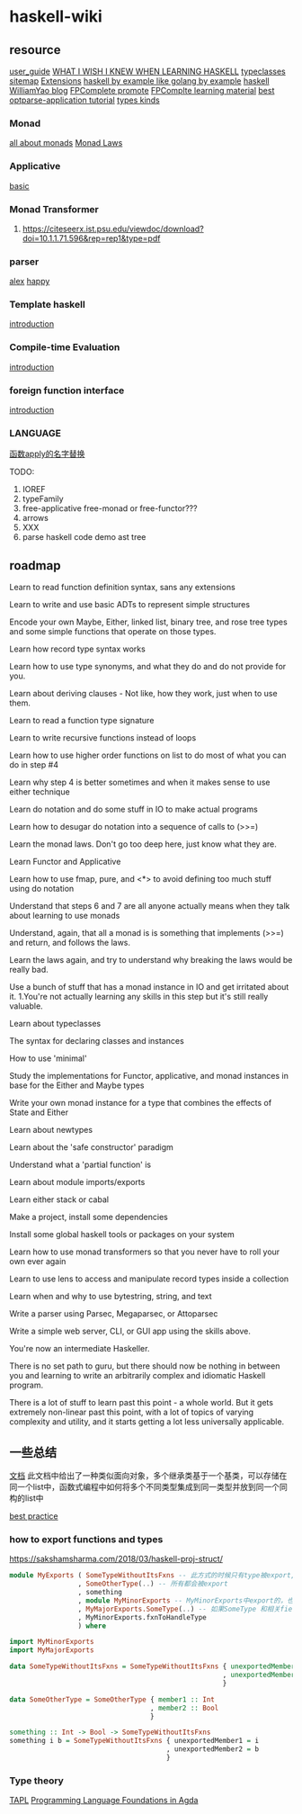 # haskell-wiki

## resource

[user_guide](https://ghc.gitlab.haskell.org/ghc/doc/users_guide/index.html)
[WHAT I WISH I KNEW WHEN LEARNING HASKELL](https://smunix.github.io/dev.stephendiehl.com/hask/index.html)
[typeclasses sitemap](https://typeclasses.com/sitemap)
[Extensions](https://typeclasses.com/ghc/extensions)
[haskell by example like golang by example](https://lotz84.github.io/haskellbyexample/)
[haskell](https://lotz84.github.io/haskell/)
[WilliamYao blog](https://williamyaoh.com/)
[FPComplete promote](https://www.fpcomplete.com/haskell/promote/)
[FPComplte learning material](https://www.fpcomplete.com/haskell/learn/)
[best optparse-application tutorial](https://tech.fpcomplete.com/haskell/library/optparse-applicative/)
[types kinds](https://diogocastro.com/blog/2018/10/17/haskells-kind-system-a-primer/)

### Monad

[all about monads](https://wiki.haskell.org/All_About_Monads)
[Monad Laws](http://wiki.haskell.org/Monad_laws)

### Applicative

[basic](https://www.fpcomplete.com/haskell/tutorial/applicative-syntax/)

### Monad Transformer

1. https://citeseerx.ist.psu.edu/viewdoc/download?doi=10.1.1.71.596&rep=rep1&type=pdf

### parser

[alex](https://github.com/serokell/blog-posts/blob/master/Alex%20and%20Happy%20Part%201/article.md)
[happy](https://github.com/serokell/blog-posts/blob/master/Alex%20and%20Happy%20Part%202/article.md)

### Template haskell

[introduction](https://dev.to/serokell/a-brief-introduction-to-template-haskell-698)

### Compile-time Evaluation

[introduction](https://dev.to/serokell/compile-time-evaluation-in-haskell-58j4)

### foreign function interface

[introduction](https://wiki.haskell.org/Foreign_Function_Interface)

### LANGUAGE

[函数apply的名字替换](https://www.schoolofhaskell.com/user/edwardk/bound)

TODO:

1. IOREF
2. typeFamily
3. free-applicative free-monad or free-functor???
4. arrows
5. XXX
6. parse haskell code demo ast tree

## roadmap

Learn to read function definition syntax, sans any extensions

Learn to write and use basic ADTs to represent simple structures

Encode your own Maybe, Either, linked list, binary tree, and rose tree types and some simple functions that operate on those types.

Learn how record type syntax works

Learn how to use type synonyms, and what they do and do not provide for you.

Learn about deriving clauses - Not like, how they work, just when to use them.

Learn to read a function type signature

Learn to write recursive functions instead of loops

Learn how to use higher order functions on list to do most of what you can do in step #4

Learn why step 4 is better sometimes and when it makes sense to use either technique

Learn do notation and do some stuff in IO to make actual programs

Learn how to desugar do notation into a sequence of calls to (>>=)

Learn the monad laws. Don't go too deep here, just know what they are.

Learn Functor and Applicative

Learn how to use fmap, pure, and <*> to avoid defining too much stuff using do notation

Understand that steps 6 and 7 are all anyone actually means when they talk about learning to use monads

Understand, again, that all a monad is is something that implements (>>=) and return, and follows the laws.

Learn the laws again, and try to understand why breaking the laws would be really bad.

Use a bunch of stuff that has a monad instance in IO and get irritated about it. 1.You're not actually learning any skills in this step but it's still really valuable.

Learn about typeclasses

The syntax for declaring classes and instances

How to use 'minimal'

Study the implementations for Functor, applicative, and monad instances in base for the Either and Maybe types

Write your own monad instance for a type that combines the effects of State and Either

Learn about newtypes

Learn about the 'safe constructor' paradigm

Understand what a 'partial function' is

Learn about module imports/exports

Learn either stack or cabal

Make a project, install some dependencies

Install some global haskell tools or packages on your system

Learn how to use monad transformers so that you never have to roll your own ever again

Learn to use lens to access and manipulate record types inside a collection

Learn when and why to use bytestring, string, and text

Write a parser using Parsec, Megaparsec, or Attoparsec

Write a simple web server, CLI, or GUI app using the skills above.

You're now an intermediate Haskeller.

There is no set path to guru, but there should now be nothing in between you and learning to write an arbitrarily complex and idiomatic Haskell program.

There is a lot of stuff to learn past this point - a whole world. But it gets extremely non-linear past this point, with a lot of topics of varying complexity and utility, and it starts getting a lot less universally applicable.

## 一些总结

[文档](https://github.com/Dobiasd/articles/blob/master/from_oop_to_fp_-_inheritance_and_the_expression_problem.md) 
此文档中给出了一种类似面向对象，多个继承类基于一个基类，可以存储在同一个list中，函数式编程中如何将多个不同类型集成到同一类型并放到同一个同构的list中

[best practice](https://github.com/freckle/guides/blob/main/haskell-best-practices.md)

### how to export functions and types

https://sakshamsharma.com/2018/03/haskell-proj-struct/

``` haskell
module MyExports ( SomeTypeWithoutItsFxns -- 此方式的时候只有type被export, data constructor不会被export
                 , SomeOtherType(..) -- 所有都会被export
                 , something
                 , module MyMinorExports -- MyMinorExports中export的，也会在这里被export
                 , MyMajorExports.SomeType(..) -- 如果SomeType 和相关field function被export，这里也会export
                 , MyMinorExports.fxnToHandleType
                 ) where

import MyMinorExports
import MyMajorExports

data SomeTypeWithoutItsFxns = SomeTypeWithoutItsFxns { unexportedMember1 :: Int
                                                     , unexportedMember2 :: Bool
                                                     }

data SomeOtherType = SomeOtherType { member1 :: Int
                                   , member2 :: Bool
                                   }

something :: Int -> Bool -> SomeTypeWithoutItsFxns
something i b = SomeTypeWithoutItsFxns { unexportedMember1 = i
                                       , unexportedMember2 = b
                                       }
```

### Type theory

[TAPL](https://plfa.github.io/)
[Programming Language Foundations in Agda](https://plfa.github.io/)
